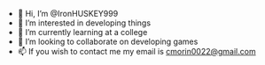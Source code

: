 - 👋 Hi, I’m @IronHUSKEY999
- 👀 I’m interested in developing things
- 🌱 I’m currently learning at a college
- 💞️ I’m looking to collaborate on developing games
- 📫 If you wish to contact me my email is cmorin0022@gmail.com

<!---
IronHUSKEY999/IronHUSKEY999 is a ✨ special ✨ repository because its `README.md` (this file) appears on your GitHub profile.
You can click the Preview link to take a look at your changes.
--->
